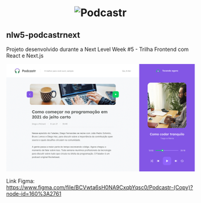<h1 align="center">
    <img src=".github/logo-podcastr.svg" alt="Podcastr" title="Podcastr" />
</h1>

## nlw5-podcastrnext

Projeto desenvolvido durante a Next Level Week #5 - Trilha Frontend com React e Next.js

<img src=".github/podcastr-preview.png" alt="Podcastr" title="Podcastr" />

Link Figma:
https://www.figma.com/file/BCVwta6sH0NA9CxqbYqsc0/Podcastr-(Copy)?node-id=160%3A2761